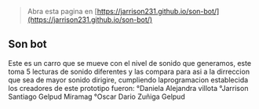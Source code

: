 
> Abra esta pagina en [https://jarrison231.github.io/son-bot/](https://jarrison231.github.io/son-bot/)

## Son bot 

Este es un carro que se mueve con el nivel de sonido que generamos, este toma 5 lecturas de sonido diferentes y las compara para asi a la dirreccion que sea de mayor sonido dirigire, cumpliendo laprogramacion establecida 
los creadores de este prototipo fueron:
°Daniela Alejandra villota
°Jarrison Santiago Gelpud Miramag
°Oscar Dario Zuñiga Gelpud 
